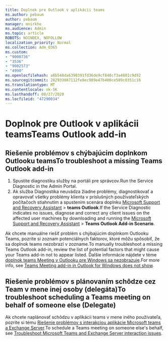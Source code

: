 ```yaml
---
title: Doplnok pre Outlook v aplikácii teams
ms.author: pebaum
author: pebaum
manager: mnirkhe
ms.audience: Admin
ms.topic: article
ROBOTS: NOINDEX, NOFOLLOW
localization_priority: Normal
ms.collection: Adm_O365
ms.custom:
- "9000736"
- "3536"
- "9002573"
- "4990"
ms.openlocfilehash: a8b548da6390391fd36de9cf848cf3a4801c9d92
ms.sourcegitcommit: 282933087112fe8ec989e47b400ce589c0351c16
ms.translationtype: MT
ms.contentlocale: sk-SK
ms.lasthandoff: 08/27/2020
ms.locfileid: "47290034"
---
```

# <a name="teams-outlook-add-in"></a><span data-ttu-id="58765-102">Doplnok pre Outlook v aplikácii teams</span><span class="sxs-lookup"><span data-stu-id="58765-102">Teams Outlook add-in</span></span>

## <a name="to-troubleshoot-a-missing-teams-outlook-add-in"></a><span data-ttu-id="58765-103">Riešenie problémov s chýbajúcim doplnkom Outlooku teams</span><span class="sxs-lookup"><span data-stu-id="58765-103">To troubleshoot a missing Teams Outlook add-in</span></span>

1. <span data-ttu-id="58765-104">Spustite diagnostiku služby na portáli pre správcov.</span><span class="sxs-lookup"><span data-stu-id="58765-104">Run the Service Diagnostic in the Admin Portal.</span></span> 
2. <span data-ttu-id="58765-105">Ak služba Diagnostika neuvádza žiadne problémy, diagnostikovať a opravovať všetky problémy klienta v príslušných používateľských počítačoch stiahnutím a spustením scenára doplnku [Microsoft Support and Recovery Assistant](https://aka.ms/SaRA-TeamsAddInScenario)  >  **teams Outlook**.</span><span class="sxs-lookup"><span data-stu-id="58765-105">If the Service Diagnostic indicates no issues, diagnose and correct any client issues on the affected user machines  by downloading and running the [Microsoft Support and Recovery Assistant](https://aka.ms/SaRA-TeamsAddInScenario) > **Teams Outlook Add-in Scenario**.</span></span>

<span data-ttu-id="58765-106">Ak chcete manuálne riešiť problém s chýbajúcim doplnkom Outlooku Teams, pozrite si zoznam potenciálnych faktorov, ktoré môžu spôsobiť, že sa doplnok teams nezobrazí v zozname.</span><span class="sxs-lookup"><span data-stu-id="58765-106">To manually troubleshoot a missing Teams Outlook add-in, review the list of potential factors that might cause your Teams add-in not to appear listed.</span></span> <span data-ttu-id="58765-107">Ďalšie informácie nájdete v téme [doplnok teams Meeting v Outlooku pre Windows sa nezobrazuje](https://docs.microsoft.com/microsoftteams/teams-add-in-for-outlook#teams-meeting-add-in-in-outlook-for-windows-does-not-show).</span><span class="sxs-lookup"><span data-stu-id="58765-107">For more info, see [Teams Meeting add-in in Outlook for Windows does not show](https://docs.microsoft.com/microsoftteams/teams-add-in-for-outlook#teams-meeting-add-in-in-outlook-for-windows-does-not-show).</span></span>

## <a name="to-troubleshoot-scheduling-a-teams-meeting-on-behalf-of-someone-else-delegate"></a><span data-ttu-id="58765-108">Riešenie problémov s plánovaním schôdze cez Team v mene inej osoby (delegáta)</span><span class="sxs-lookup"><span data-stu-id="58765-108">To troubleshoot scheduling a Teams meeting on behalf of someone else (Delegate)</span></span>

<span data-ttu-id="58765-109">Ak chcete naplánovať schôdzu v aplikácii teams v mene iného používateľa, pozrite si tému [Riešenie problémov s interakciou aplikácie Microsoft teams a Exchange Server](https://docs.microsoft.com/microsoftteams/troubleshoot/known-issues/teams-exchange-interaction-issue).</span><span class="sxs-lookup"><span data-stu-id="58765-109">To schedule a Teams meeting on someone else's behalf, see [Troubleshoot Microsoft Teams and Exchange Server interaction issues](https://docs.microsoft.com/microsoftteams/troubleshoot/known-issues/teams-exchange-interaction-issue).</span></span>

